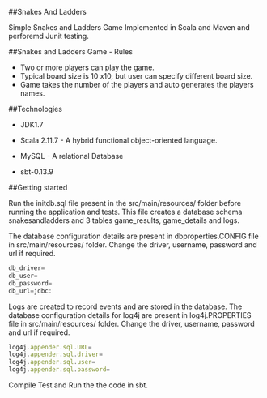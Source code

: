 ##Snakes And Ladders

Simple Snakes and Ladders Game Implemented in Scala and Maven and perforemd Junit testing.


##Snakes and Ladders Game - Rules

* Two or more players can play the game.
* Typical board size is 10 x10, but user can specify different board size.
* Game takes the number of the players and auto generates the players names.

##Technologies

* JDK1.7

* Scala 2.11.7 - A hybrid functional object-oriented language.

* MySQL - A relational Database

* sbt-0.13.9


##Getting started

Run the initdb.sql file present in the src/main/resources/ folder before running the application and tests. This file creates a database schema snakesandladders and 3 tables game_results, game_details and logs.

The database configuration details are present in dbproperties.CONFIG file in src/main/resources/ folder. Change the driver, username, password and url if required.
``` javascript
db_driver=
db_user=
db_password=
db_url=jdbc:
```
Logs are created to record events and are stored in the database. The database configuration details for log4j are present in log4j.PROPERTIES file in src/main/resources/ folder. Change the driver, username, password and url if required.
``` javascript
log4j.appender.sql.URL=
log4j.appender.sql.driver=
log4j.appender.sql.user=
log4j.appender.sql.password=
```

Compile Test and Run the the code in sbt.
